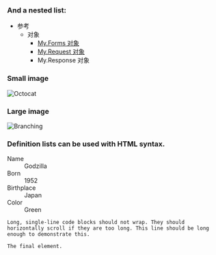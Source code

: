 ### And a nested list:

- 参考
  - 对象
    - <a href='baiyunwai.github.io/docs/reference/objects/my-forms-object/index.md'>My.Forms 对象</a>
    - <a href='baiyunwai.github.io/docs/reference/objects/my-request-object/index.md'>My.Request 对象</a>
    - <a href='baiyunwai.github.io/docs/reference/objects/my-response-object/index.md'></a>My.Response 对象


### Small image

![Octocat](https://assets-cdn.github.com/images/icons/emoji/octocat.png)

### Large image

![Branching](https://guides.github.com/activities/hello-world/branching.png)


### Definition lists can be used with HTML syntax.

<dl>
<dt>Name</dt>
<dd>Godzilla</dd>
<dt>Born</dt>
<dd>1952</dd>
<dt>Birthplace</dt>
<dd>Japan</dd>
<dt>Color</dt>
<dd>Green</dd>
</dl>

```
Long, single-line code blocks should not wrap. They should horizontally scroll if they are too long. This line should be long enough to demonstrate this.
```

```
The final element.
```
